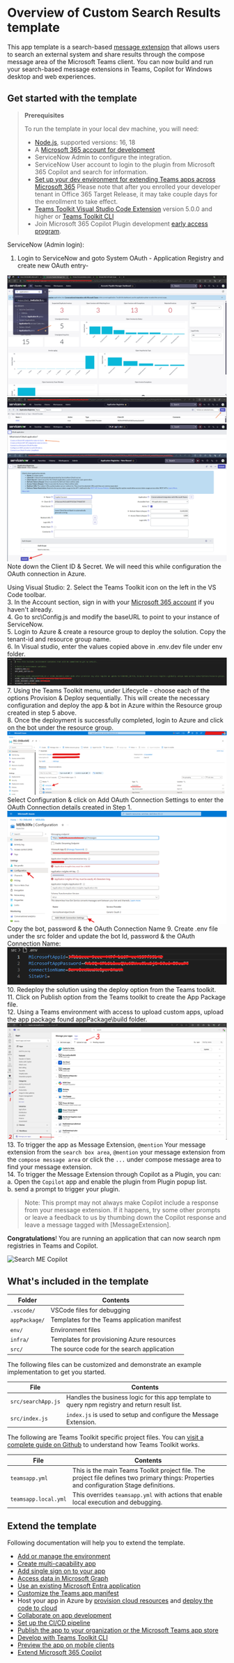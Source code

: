 # Overview of Custom Search Results template

This app template is a search-based [message extension](https://docs.microsoft.com/microsoftteams/platform/messaging-extensions/what-are-messaging-extensions?tabs=nodejs) that allows users to search an external system and share results through the compose message area of the Microsoft Teams client. You can now build and run your search-based message extensions in Teams, Copilot for Windows desktop and web experiences.

## Get started with the template

> **Prerequisites**
>
> To run the template in your local dev machine, you will need:
>
> - [Node.js](https://nodejs.org/), supported versions: 16, 18
> - A [Microsoft 365 account for development](https://docs.microsoft.com/microsoftteams/platform/toolkit/accounts)
> - ServiceNow Admin to configure the integration.
> - ServiceNow User account to login to the plugin from Microsoft 365 Copilot and search for information. 
> - [Set up your dev environment for extending Teams apps across Microsoft 365](https://aka.ms/teamsfx-m365-apps-prerequisites)
>   Please note that after you enrolled your developer tenant in Office 365 Target Release, it may take couple days for the enrollment to take effect.
> - [Teams Toolkit Visual Studio Code Extension](https://aka.ms/teams-toolkit) version 5.0.0 and higher or [Teams Toolkit CLI](https://aka.ms/teamsfx-cli)
> - Join Microsoft 365 Copilot Plugin development [early access program](https://aka.ms/plugins-dev-waitlist).

ServiceNow (Admin login):
1. Login to ServiceNow and goto System OAuth - Application Registry and create new OAuth entry-

 ![alt text](image-1.png)
 ![alt text](image-2.png)
 ![alt text](image-3.png)
 ![alt text](image-4.png)
 Note down the Client ID & Secret. We will need this while configuration the OAuth connection in Azure.

Using Visual Studio:
2. Select the Teams Toolkit icon on the left in the VS Code toolbar.  
3. In the Account section, sign in with your [Microsoft 365 account](https://docs.microsoft.com/microsoftteams/platform/toolkit/accounts) if you haven't already.  
4. Go to src\Config.js and modify the baseURL to point to your instance of ServiceNow.  
5. Login to Azure & create a resource group to deploy the solution. Copy the tenant-id and resource group name.  
6. In Visual studio, enter the values copied above in .env.dev file under env folder.  
![alt text](image-6.png)
7. Using the Teams Toolkit menu, under Lifecycle - choose each of the options Provision & Deploy sequentially. This will create the necessary configuration and deploy the app & bot in Azure within the Resource group created in step 5 above.  
8. Once the deployment is successfully completed, login to Azure and click on the bot under the resource group.  
![alt text](image-7.png) 
Select Configuration & click on Add OAuth Connection Settings to enter the OAuth Connection details created in Step 1.  
![alt text](image-8.png)
Copy the bot, password & the OAuth Connection Name
9. Create .env file under the src folder and update the bot Id, password & the OAuth Connection Name:
![alt text](image-5.png)
10. Redeploy the solution using the deploy option from the Teams toolkit.  
11. Click on Publish option from the Teams toolkit to create the App Package file.  
12. Using a Teams environment with access to upload custom apps, upload the app package found appPackage\build folder.  
![alt text](image-9.png)
13. To trigger the app as Message Extension, `@mention` Your message extension from the `search box area`, `@mention` your message extension from the `compose message area` or click the `...` under compose message area to find your message extension.  
14. To trigger the Message Extension through Copilot as a Plugin, you can:   
   a. Open the `Copilot` app and enable the plugin from Plugin popup list.   
   b. send a prompt to trigger your plugin.
   > Note: This prompt may not always make Copilot include a response from your message extension. If it happens, try some other prompts or leave a feedback to us by thumbing down the Copilot response and leave a message tagged with [MessageExtension].

**Congratulations**! You are running an application that can now search npm registries in Teams and Copilot.

![Search ME Copilot](https://github.com/OfficeDev/TeamsFx/assets/107838226/a718b206-33ed-4d3e-99af-376c1f159c2b)

## What's included in the template

| Folder        | Contents                                     |
| ------------- | -------------------------------------------- |
| `.vscode/`    | VSCode files for debugging                   |
| `appPackage/` | Templates for the Teams application manifest |
| `env/`        | Environment files                            |
| `infra/`      | Templates for provisioning Azure resources   |
| `src/`        | The source code for the search application   |

The following files can be customized and demonstrate an example implementation to get you started.

| File               | Contents                                                                                       |
| ------------------ | ---------------------------------------------------------------------------------------------- |
| `src/searchApp.js` | Handles the business logic for this app template to query npm registry and return result list. |
| `src/index.js`     | `index.js` is used to setup and configure the Message Extension.                               |

The following are Teams Toolkit specific project files. You can [visit a complete guide on Github](https://github.com/OfficeDev/TeamsFx/wiki/Teams-Toolkit-Visual-Studio-Code-v5-Guide#overview) to understand how Teams Toolkit works.

| File                 | Contents                                                                                                                                  |
| -------------------- | ----------------------------------------------------------------------------------------------------------------------------------------- |
| `teamsapp.yml`       | This is the main Teams Toolkit project file. The project file defines two primary things: Properties and configuration Stage definitions. |
| `teamsapp.local.yml` | This overrides `teamsapp.yml` with actions that enable local execution and debugging.                                                     |

## Extend the template

Following documentation will help you to extend the template.

- [Add or manage the environment](https://learn.microsoft.com/microsoftteams/platform/toolkit/teamsfx-multi-env)
- [Create multi-capability app](https://learn.microsoft.com/microsoftteams/platform/toolkit/add-capability)
- [Add single sign on to your app](https://learn.microsoft.com/microsoftteams/platform/toolkit/add-single-sign-on)
- [Access data in Microsoft Graph](https://learn.microsoft.com/microsoftteams/platform/toolkit/teamsfx-sdk#microsoft-graph-scenarios)
- [Use an existing Microsoft Entra application](https://learn.microsoft.com/microsoftteams/platform/toolkit/use-existing-aad-app)
- [Customize the Teams app manifest](https://learn.microsoft.com/microsoftteams/platform/toolkit/teamsfx-preview-and-customize-app-manifest)
- Host your app in Azure by [provision cloud resources](https://learn.microsoft.com/microsoftteams/platform/toolkit/provision) and [deploy the code to cloud](https://learn.microsoft.com/microsoftteams/platform/toolkit/deploy)
- [Collaborate on app development](https://learn.microsoft.com/microsoftteams/platform/toolkit/teamsfx-collaboration)
- [Set up the CI/CD pipeline](https://learn.microsoft.com/microsoftteams/platform/toolkit/use-cicd-template)
- [Publish the app to your organization or the Microsoft Teams app store](https://learn.microsoft.com/microsoftteams/platform/toolkit/publish)
- [Develop with Teams Toolkit CLI](https://aka.ms/teamsfx-cli/debug)
- [Preview the app on mobile clients](https://github.com/OfficeDev/TeamsFx/wiki/Run-and-debug-your-Teams-application-on-iOS-or-Android-client)
- [Extend Microsoft 365 Copilot](https://aka.ms/teamsfx-copilot-plugin)
